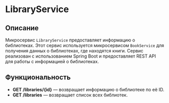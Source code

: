 # LibraryService

## Описание

Микросервис `LibraryService` предоставляет информацию о библиотеках. Этот сервис используется микросервисом `BookService` для получения данных о библиотеках, где находятся книги. Сервис реализован с использованием Spring Boot и предоставляет REST API для работы с информацией о библиотеках.

## Функциональность

- **GET /libraries/{id}** — возвращает информацию о библиотеке по её ID.
- **GET /libraries** — возвращает список всех библиотек.
